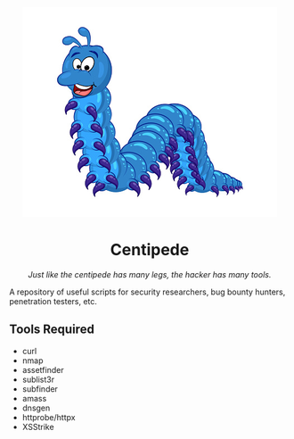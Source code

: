 <p align="center">
  <img src="https://github.com/DFC302/Centipede/blob/main/istockphoto-941715732-170667a.jpg" />
</p>
       
<h1 align="center">Centipede</h1>
<p align="center"><i>Just like the centipede has many legs, the hacker has many tools.</i></p>
A repository of useful scripts for security researchers, bug bounty hunters, penetration testers, etc.

## Tools Required
* curl
* nmap
* assetfinder
* sublist3r
* subfinder
* amass
* dnsgen
* httprobe/httpx
* XSStrike
